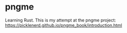 # pngme
Learning Rust. This is my attempt at the pngme project: https://picklenerd.github.io/pngme_book/introduction.html
